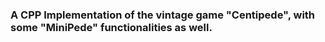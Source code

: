 ### A CPP Implementation of the vintage game "Centipede", with some "MiniPede" functionalities as well.
